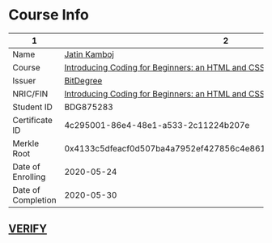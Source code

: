 # Course Info
1 | 2 
--- | ---
Name | [Jatin Kamboj](https://www.bitdegree.org/user/jatin-kamboj875283/certificates)
Course | [Introducing Coding for Beginners: an HTML and CSS Online Course](https://www.bitdegree.org/user/course/coding-for-beginners-space-doggos)
Issuer | [BitDegree](https://www.bitdegree.org/)
NRIC/FIN | [Introducing Coding for Beginners: an HTML and CSS Online Course](https://www.bitdegree.org/user/course/coding-for-beginners-space-doggos)
Student ID | BDG875283
Certificate ID | 4c295001-86e4-48e1-a533-2c11224b207e
Merkle Root | 0x4133c5dfeacf0d507ba4a7952ef427856c4e86136adc5a623ff0aa9080cb3307
Date of Enrolling | 2020-05-24
Date of Completion | 2020-05-30

## [VERIFY](https://www.bitdegree.org/certificates/4c295001-86e4-48e1-a533-2c11224b207e) 
